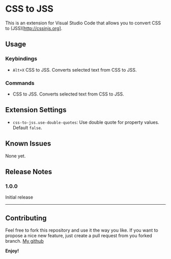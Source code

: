 # CSS to JSS

This is an extension for Visual Studio Code that allows you to convert CSS to (JSS)[http://cssinjs.org].

## Usage

### Keybindings
* `Alt+X` CSS to JSS. Converts selected text from CSS to JSS.

### Commands
* CSS to JSS. Converts selected text from CSS to JSS.

## Extension Settings
* `css-to-jss.use-double-quotes`: Use double quote for property values. Default `false`.

## Known Issues
None yet.

## Release Notes

### 1.0.0
Initial release

-----------------------------------------------------------------------------------------------------------
## Contributing

Feel free to fork this repository and use it the way you like. If you want to propose a nice new feature, just create a pull request from you forked branch.
[My github](https://github.com/in19farkt/css-to-jss)

**Enjoy!**